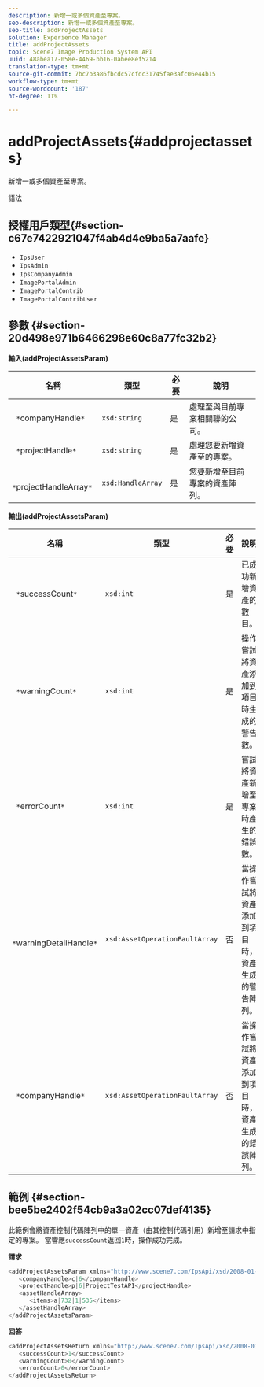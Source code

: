 ```yaml
---
description: 新增一或多個資產至專案。
seo-description: 新增一或多個資產至專案。
seo-title: addProjectAssets
solution: Experience Manager
title: addProjectAssets
topic: Scene7 Image Production System API
uuid: 48abea17-058e-4469-bb16-0abee8ef5214
translation-type: tm+mt
source-git-commit: 7bc7b3a86fbcdc57cfdc31745fae3afc06e44b15
workflow-type: tm+mt
source-wordcount: '187'
ht-degree: 11%

---
```



# addProjectAssets{#addprojectassets}

新增一或多個資產至專案。

語法

## 授權用戶類型{#section-c67e7422921047f4ab4d4e9ba5a7aafe}

* `IpsUser`
* `IpsAdmin`
* `IpsCompanyAdmin`
* `ImagePortalAdmin`
* `ImagePortalContrib`
* `ImagePortalContribUser`

## 參數 {#section-20d498e971b6466298e60c8a77fc32b2}

**輸入(addProjectAssetsParam)**

| 名稱 | 類型 | 必要 | 說明 |
|---|---|---|---|
| ` *`companyHandle`*` | `xsd:string` | 是 | 處理至與目前專案相關聯的公司。 |
| ` *`projectHandle`*` | `xsd:string` | 是 | 處理您要新增資產至的專案。 |
| ` *`projectHandleArray`*` | `xsd:HandleArray` | 是 | 您要新增至目前專案的資產陣列。 |

**輸出(addProjectAssetsParam)**

| 名稱 | 類型 | 必要 | 說明 |
|---|---|---|---|
| ` *`successCount`*` | `xsd:int` | 是 | 已成功新增資產的數目。 |
| ` *`warningCount`*` | `xsd:int` | 是 | 操作嘗試將資產添加到項目時生成的警告數。 |
| ` *`errorCount`*` | `xsd:int` | 是 | 嘗試將資產新增至專案時產生的錯誤數。 |
| ` *`warningDetailHandle`*` | `xsd:AssetOperationFaultArray` | 否 | 當操作嘗試將資產添加到項目時，資產生成的警告陣列。 |
| ` *`companyHandle`*` | `xsd:AssetOperationFaultArray` | 否 | 當操作嘗試將資產添加到項目時，資產生成的錯誤陣列。 |

## 範例 {#section-bee5be2402f54cb9a3a02cc07def4135}

此範例會將資產控制代碼陣列中的單一資產（由其控制代碼引用）新增至請求中指定的專案。 當響應`successCount`返回`1`時，操作成功完成。

**請求**

```java
<addProjectAssetsParam xmlns="http://www.scene7.com/IpsApi/xsd/2008-01-15">
   <companyHandle>c|6</companyHandle>
   <projectHandle>p|6|ProjectTestAPI</projectHandle>
   <assetHandleArray>
      <items>a|732|1|535</items>
   </assetHandleArray>
</addProjectAssetsParam>
```

**回答**

```java
<addProjectAssetsReturn xmlns="http://www.scene7.com/IpsApi/xsd/2008-01-15">
   <successCount>1</successCount>
   <warningCount>0</warningCount>
   <errorCount>0</errorCount>
</addProjectAssetsReturn>
```

